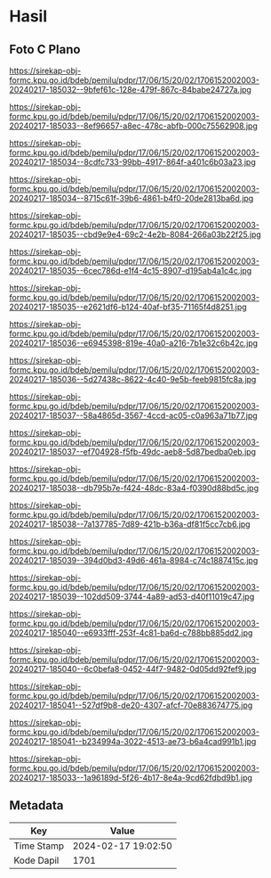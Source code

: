 # Hasil

## Foto C Plano

https://sirekap-obj-formc.kpu.go.id/bdeb/pemilu/pdpr/17/06/15/20/02/1706152002003-20240217-185032--9bfef61c-128e-479f-867c-84babe24727a.jpg

https://sirekap-obj-formc.kpu.go.id/bdeb/pemilu/pdpr/17/06/15/20/02/1706152002003-20240217-185033--8ef96657-a8ec-478c-abfb-000c75562908.jpg

https://sirekap-obj-formc.kpu.go.id/bdeb/pemilu/pdpr/17/06/15/20/02/1706152002003-20240217-185034--8cdfc733-99bb-4917-864f-a401c6b03a23.jpg

https://sirekap-obj-formc.kpu.go.id/bdeb/pemilu/pdpr/17/06/15/20/02/1706152002003-20240217-185034--8715c61f-39b6-4861-b4f0-20de2813ba6d.jpg

https://sirekap-obj-formc.kpu.go.id/bdeb/pemilu/pdpr/17/06/15/20/02/1706152002003-20240217-185035--cbd9e9e4-69c2-4e2b-8084-266a03b22f25.jpg

https://sirekap-obj-formc.kpu.go.id/bdeb/pemilu/pdpr/17/06/15/20/02/1706152002003-20240217-185035--6cec786d-e1f4-4c15-8907-d195ab4a1c4c.jpg

https://sirekap-obj-formc.kpu.go.id/bdeb/pemilu/pdpr/17/06/15/20/02/1706152002003-20240217-185035--e2621df6-b124-40af-bf35-71165f4d8251.jpg

https://sirekap-obj-formc.kpu.go.id/bdeb/pemilu/pdpr/17/06/15/20/02/1706152002003-20240217-185036--e6945398-819e-40a0-a216-7b1e32c6b42c.jpg

https://sirekap-obj-formc.kpu.go.id/bdeb/pemilu/pdpr/17/06/15/20/02/1706152002003-20240217-185036--5d27438c-8622-4c40-9e5b-feeb9815fc8a.jpg

https://sirekap-obj-formc.kpu.go.id/bdeb/pemilu/pdpr/17/06/15/20/02/1706152002003-20240217-185037--58a4865d-3567-4ccd-ac05-c0a963a71b77.jpg

https://sirekap-obj-formc.kpu.go.id/bdeb/pemilu/pdpr/17/06/15/20/02/1706152002003-20240217-185037--ef704928-f5fb-49dc-aeb8-5d87bedba0eb.jpg

https://sirekap-obj-formc.kpu.go.id/bdeb/pemilu/pdpr/17/06/15/20/02/1706152002003-20240217-185038--db795b7e-f424-48dc-83a4-f0390d88bd5c.jpg

https://sirekap-obj-formc.kpu.go.id/bdeb/pemilu/pdpr/17/06/15/20/02/1706152002003-20240217-185038--7a137785-7d89-421b-b36a-df81f5cc7cb6.jpg

https://sirekap-obj-formc.kpu.go.id/bdeb/pemilu/pdpr/17/06/15/20/02/1706152002003-20240217-185039--394d0bd3-49d6-461a-8984-c74c1887415c.jpg

https://sirekap-obj-formc.kpu.go.id/bdeb/pemilu/pdpr/17/06/15/20/02/1706152002003-20240217-185039--102dd509-3744-4a89-ad53-d40f11019c47.jpg

https://sirekap-obj-formc.kpu.go.id/bdeb/pemilu/pdpr/17/06/15/20/02/1706152002003-20240217-185040--e6933fff-253f-4c81-ba6d-c788bb885dd2.jpg

https://sirekap-obj-formc.kpu.go.id/bdeb/pemilu/pdpr/17/06/15/20/02/1706152002003-20240217-185040--6c0befa8-0452-44f7-9482-0d05dd92fef9.jpg

https://sirekap-obj-formc.kpu.go.id/bdeb/pemilu/pdpr/17/06/15/20/02/1706152002003-20240217-185041--527df9b8-de20-4307-afcf-70e883674775.jpg

https://sirekap-obj-formc.kpu.go.id/bdeb/pemilu/pdpr/17/06/15/20/02/1706152002003-20240217-185041--b234994a-3022-4513-ae73-b6a4cad991b1.jpg

https://sirekap-obj-formc.kpu.go.id/bdeb/pemilu/pdpr/17/06/15/20/02/1706152002003-20240217-185033--1a96189d-5f26-4b17-8e4a-9cd62fdbd9b1.jpg


## Metadata

| Key        | Value               |
| ---------- | ------------------- |
| Time Stamp | 2024-02-17 19:02:50 |
| Kode Dapil | 1701                |



